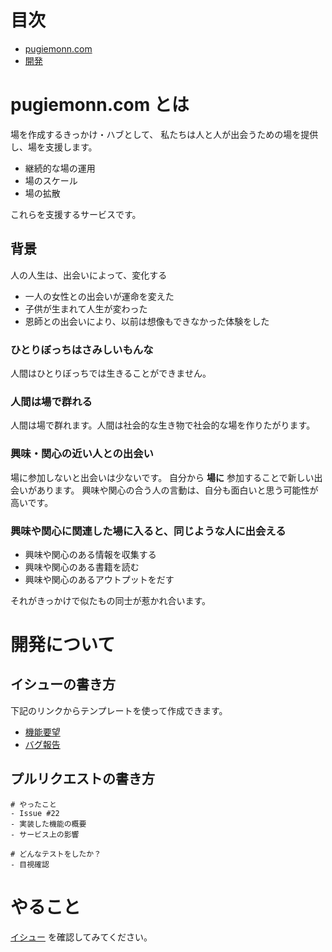 # 目次

- [pugiemonn.com](#user-content-pugiemonncom)
- [開発](#user-content-開発)

# pugiemonn.com とは
場を作成するきっかけ・ハブとして、
私たちは人と人が出会うための場を提供し、場を支援します。

* 継続的な場の運用
* 場のスケール
* 場の拡散
  
これらを支援するサービスです。  

## 背景
人の人生は、出会いによって、変化する

* 一人の女性との出会いが運命を変えた
* 子供が生まれて人生が変わった
* 恩師との出会いにより、以前は想像もできなかった体験をした

### ひとりぼっちはさみしいもんな
人間はひとりぼっちでは生きることができません。

### 人間は場で群れる
人間は場で群れます。人間は社会的な生き物で社会的な場を作りたがります。

### 興味・関心の近い人との出会い
場に参加しないと出会いは少ないです。
自分から **場に** 参加することで新しい出会いがあります。
興味や関心の合う人の言動は、自分も面白いと思う可能性が高いです。

### 興味や関心に関連した場に入ると、同じような人に出会える

* 興味や関心のある情報を収集する
* 興味や関心のある書籍を読む
* 興味や関心のあるアウトプットをだす

それがきっかけで似たもの同士が惹かれ合います。

# 開発について
## イシューの書き方
下記のリンクからテンプレートを使って作成できます。  
- [機能要望](https://github.com/pugiemonn/pugiemonn.com/issues/new?title=%5B%E6%A9%9F%E8%83%BD%E8%BF%BD%E5%8A%A0%5D&body=%23%23+%E8%83%8C%E6%99%AF++%0A%0A%23%23+%E5%95%8F%E9%A1%8C+or+%E8%AA%B2%E9%A1%8C++%0A%0A%23%23+%E3%82%84%E3%82%8A%E3%81%9F%E3%81%84%E3%81%93%E3%81%A8)
- [バグ報告](https://github.com/pugiemonn/pugiemonn.com/issues/new?title=%5B%E3%83%90%E3%82%B0%E5%A0%B1%E5%91%8A%5D&body=%23%23%23%23%20%E7%99%BA%E7%94%9F%E7%8F%BE%E8%B1%A1%0D%0A%0D%0A)

## プルリクエストの書き方
```
# やったこと
- Issue #22  
- 実装した機能の概要  
- サービス上の影響  

# どんなテストをしたか？
- 目視確認  
```
# やること
[イシュー](https://github.com/pugiemonn/pugiemonn.com/issues) を確認してみてください。
